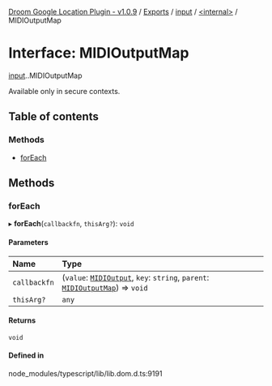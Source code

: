 [Droom Google Location Plugin - v1.0.9](../README.md) / [Exports](../modules.md) / [input](../modules/input.md) / [<internal\>](../modules/input._internal_.md) / MIDIOutputMap

# Interface: MIDIOutputMap

[input](../modules/input.md).[<internal>](../modules/input._internal_.md).MIDIOutputMap

Available only in secure contexts.

## Table of contents

### Methods

- [forEach](input._internal_.MIDIOutputMap.md#foreach)

## Methods

### forEach

▸ **forEach**(`callbackfn`, `thisArg?`): `void`

#### Parameters

| Name | Type |
| :------ | :------ |
| `callbackfn` | (`value`: [`MIDIOutput`](../modules/input._internal_.md#midioutput), `key`: `string`, `parent`: [`MIDIOutputMap`](../modules/input._internal_.md#midioutputmap)) => `void` |
| `thisArg?` | `any` |

#### Returns

`void`

#### Defined in

node_modules/typescript/lib/lib.dom.d.ts:9191
